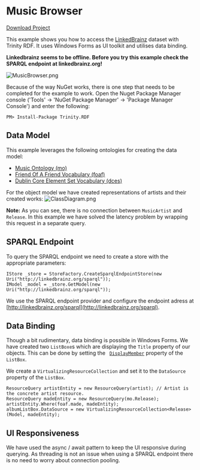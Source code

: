 ﻿# Music Browser #
[Download Project](http://static.semiodesk.com/semiodesk.trinity/examples/0.9/MusicBrowser.zip)

This example shows you how to access the [LinkedBrainz](http://linkedbrainz.org) 
dataset with Trinity RDF. It uses Windows Forms as UI toolkit and utilises data binding.

**Linkedbrainz seems to be offline. Before you try this example check the SPARQL endpoint at linkedbrainz.org!**

![MusicBrowser.png](https://bitbucket.org/repo/pnBbge/images/2022201284-MusicBrowser.png)

Because of the way NuGet works, there is one step that needs to be completed for the example 
to work. Open the Nuget Package Manager console ('Tools' -> 'NuGet Package Manager' -> 'Package Manager Console') 
and enter the following:

```
PM> Install-Package Trinity.RDF
```

## Data Model ##
This example leverages the following ontologies for creating the data model:

* [Music Ontology (mo)](http://purl.org/ontology/mo/)
* [Friend Of A Friend Vocabulary (foaf)](http://xmlns.com/foaf/0.1/)
* [Dublin Core Element Set Vocabulary (dces)](http://purl.org/dc/elements/1.1/)

For the object model we have created representations of artists and their created works:
![ClassDiagram.png](https://bitbucket.org/repo/pnBbge/images/225525627-ClassDiagram.png)

**Note:** As you can see, there is no connection between <code>MusicArtist</code> and <code>Release</code>. In 
this example we have solved the latency problem by wrapping this request in a separate query.

## SPARQL Endpoint ##
To query the SPARQL endpoint we need to create a store with the appropriate parameters:

```
IStore _store = StoreFactory.CreateSparqlEndpointStore(new Uri("http://linkedbrainz.org/sparql"));
IModel _model = _store.GetModel(new Uri("http://linkedbrainz.org/sparql"));
```
We use the SPARQL endpoint provider and configure the endpoint adress at [http://linkedbrainz.org/sparql](http://linkedbrainz.org/sparql).

## Data Binding ##
Though a bit rudimentary, data binding is possible in Windows Forms. We have created two <code>ListBoxe</code>s 
which are displaying the <code>Title</code> property of our objects. This can be done by setting the <code>
[DisplayMember](https://msdn.microsoft.com/library/system.windows.forms.listcontrol.displaymember%28v=vs.110%29.aspx)</code>
property of the <code>ListBox</code>.

We create a <code>VirtualizingResourceCollection</code> and set it to the <code>DataSource</code> property of the <code>ListBox</code>.

```
ResourceQuery artistEntity = new ResourceQuery(artist); // Artist is the concrete artist resource.
ResourceQuery madeEntity = new ResourceQuery(mo.Release);
artistEntity.Where(foaf.made, madeEntity);
albumListBox.DataSource = new VirtualizingResourceCollection<Release>(Model, madeEntity);
```

## UI Responsiveness ##
We have used the async / await pattern to keep the UI responsive during querying. As threading 
is not an issue when using a SPARQL endpoint there is no need to worry about connection pooling.